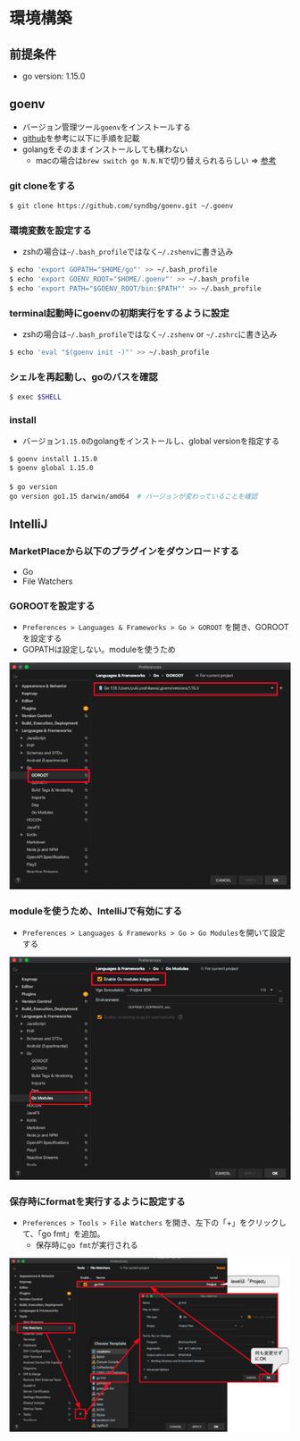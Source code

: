 # 環境構築

## 前提条件

- go version: 1.15.0

## goenv

- バージョン管理ツール`goenv`をインストールする
- [github](https://github.com/syndbg/goenv)を参考に以下に手順を記載
- golangをそのままインストールしても構わない
  - macの場合は`brew switch go N.N.N`で切り替えられるらしい => [参考](https://qiita.com/MahoTakara/items/5095ac721aa054cf1cf8)

### git cloneをする
```bash
$ git clone https://github.com/syndbg/goenv.git ~/.goenv
```

### 環境変数を設定する

- zshの場合は`~/.bash_profile`ではなく`~/.zshenv`に書き込み

```bash
$ echo 'export GOPATH="$HOME/go"' >> ~/.bash_profile
$ echo 'export GOENV_ROOT="$HOME/.goenv"' >> ~/.bash_profile
$ echo 'export PATH="$GOENV_ROOT/bin:$PATH"' >> ~/.bash_profile
```

### terminal起動時にgoenvの初期実行をするように設定

- zshの場合は`~/.bash_profile`ではなく`~/.zshenv` or `~/.zshrc`に書き込み

```bash
$ echo 'eval "$(goenv init -)"' >> ~/.bash_profile
```

### シェルを再起動し、goのバスを確認

```bash
$ exec $SHELL
```

### install

- バージョン`1.15.0`のgolangをインストールし、global versionを指定する

```bash
$ goenv install 1.15.0
$ goenv global 1.15.0

$ go version
go version go1.15 darwin/amd64  # バージョンが変わっていることを確認
```

## IntelliJ

### MarketPlaceから以下のプラグインをダウンロードする

- Go
- File Watchers

### GOROOTを設定する

- `Preferences > Languages & Frameworks > Go > GOROOT` を開き、GOROOTを設定する
- GOPATHは設定しない。moduleを使うため

<img src="./img/intelliJ_go_root.png" alt="intelliJ_go_root"/>

### moduleを使うため、IntelliJで有効にする

- `Preferences > Languages & Frameworks > Go > Go Modules`を開いて設定する

<img src="./img/intelliJ_go_module.png" alt="intelliJ_go_module"/>

### 保存時にformatを実行するように設定する

- `Preferences > Tools > File Watchers` を開き、左下の「+」をクリックして、「go fmt」を追加。
  - 保存時に`go fmt`が実行される
  
<img src="./img/intelliJ_go_format.png" alt="intelliJ_go_format"/>


